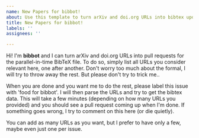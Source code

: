 ```yaml
---
name: New Papers for bibbot!
about: Use this template to turn arXiv and doi.org URLs into bibtex updates
title: New Papers for bibbot!
labels: ''
assignees: ''

---
```


Hi! I'm **bibbot** and I can turn arXiv and doi.org URLs into pull requests for the parallel-in-time BibTeX file. To do so, simply list all URLs you consider relevant here, one after another. Don't worry too much about the formal, I will try to throw away the rest. But please don't try to trick me..

When you are done and you want me to do the rest, please label this issue with 'food for bibbot'. I will then parse the URLs and try to get the bibtex data. This will take a few minutes (depending on how many URLs you provided) and you should see a pull request coming up when I'm done. If something goes wrong, I try to comment on this here (or die quietly).

You can add as many URLs as you want, but I prefer to have only a few, maybe even just one per issue.
